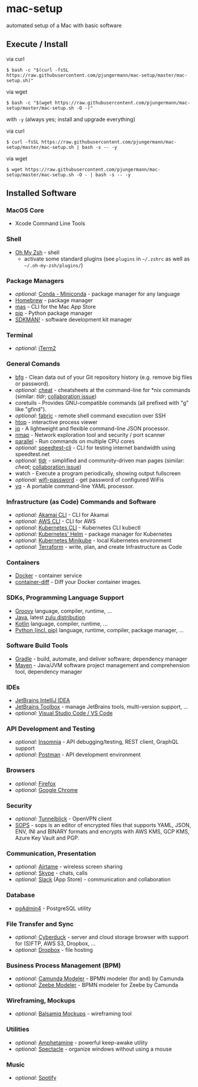 # mac-setup
automated setup of a Mac with basic software

## Execute / Install
via curl
```
$ bash -c "$(curl -fsSL https://raw.githubusercontent.com/pjungermann/mac-setup/master/mac-setup.sh)"
```

via wget
```
$ bash -c "$(wget https://raw.githubusercontent.com/pjungermann/mac-setup/master/mac-setup.sh -O -)"
```

with `-y` (always yes; install and upgrade everything)

via curl
```
$ curl -fsSL https://raw.githubusercontent.com/pjungermann/mac-setup/master/mac-setup.sh | bash -s -- -y
```

via wget
```
$ wget https://raw.githubusercontent.com/pjungermann/mac-setup/master/mac-setup.sh -O - | bash -s -- -y
```

## Installed Software
### MacOS Core
* Xcode Command Line Tools

### Shell
* [Oh My Zsh](https://ohmyz.sh/) - shell
  * activate some standard plugins (see `plugins` in `~/.zshrc` as well as `~/.oh-my-zsh/plugins/`)

### Package Managers
* _optional:_ [Conda - Miniconda](https://conda.io/en/latest/) - package manager for any language
* [Homebrew](https://brew.sh/) - package manager
* [mas](https://github.com/mas-cli/mas) - CLI for the Mac App Store
* [pip](https://www.python.org/) - Python package manager
* [SDKMAN!](https://sdkman.io/) - software development kit manager

### Terminal
* _optional:_ [iTerm2](https://www.iterm2.com/)

### General Comands
* [bfg](https://rtyley.github.io/bfg-repo-cleaner/) - Clean data out of your Git repository history (e.g. remove big files or password).
* _optional:_ [cheat](https://github.com/cheat/cheat) - cheatsheets at the command-line for \*nix commands (similar: *tldr*; [collaboration issue](https://github.com/tldr-pages/tldr/issues/266))
* coretuils - Provides GNU-compatible commands (all prefixed with "g" like "gfind").
* _optional:_ [fabric](https://www.fabfile.org/) - remote shell command execution over SSH
* [htop](https://hisham.hm/htop/) - interactive process viewer
* [jq](https://stedolan.github.io/jq) - A lightweight and flexible command-line JSON processor.
* [nmap](https://nmap.org/) - Network exploration tool and security / port scanner
* [parallel](https://www.gnu.org/software/parallel/man.html) - Run commands on multiple CPU cores
* _optional:_ [speedtest-cli](https://github.com/sivel/speedtest-cli) - CLI for testing internet bandwidth using speedtest.net
* _optional:_ [tldr](https://tldr.sh/) - simplified and community-driven man pages (similar: *cheat*; [collaboration issue](https://github.com/tldr-pages/tldr/issues/266))
* watch - Execute a program periodically, showing output fullscreen
* _optional:_ [wifi-password](https://github.com/rauchg/wifi-password) - get password of configured WiFis
* [yq](https://github.com/mikefarah/yq) - A portable command-line YAML processor.

### Infrastructure (as Code) Commands and Software
* _optional:_ [Akamai CLI](https://github.com/akamai/cli) - CLI for Akamai
* _optional:_ [AWS CLI](https://aws.amazon.com/cli/) - CLI for AWS
* _optional:_ [Kubernetes CLI](https://kubernetes.io/docs/reference/kubectl/overview/) - Kubernetes CLI kubectl
* _optional:_ [Kubernetes' Helm](https://helm.sh/) - package manager for Kubernetes
* _optional:_ [Kubernetes Minikube](https://kubernetes.io/docs/tutorials/hello-minikube/) - local Kubernetes environment
* _optional:_ [Terraform](https://www.terraform.io/) - write, plan, and create Infrastructure as Code

### Containers
* [Docker](https://hub.docker.com/) - container service
* [container-diff](https://github.com/GoogleContainerTools/container-diff) - Diff your Docker container images.

### SDKs, Programming Language Support
* [Groovy](https://groovy-lang.org/) language, compiler, runtime, ...
* [Java](https://www.oracle.com/technetwork/java/javase/overview/index.html), latest [zulu distribution](https://www.azul.com/downloads/zulu-community/)
* [Kotlin](https://kotlinlang.org/) language, compiler, runtime, ...
* [Python (incl. pip)](https://www.python.org/) language, runtime, compiler, package manager, ...

### Software Build Tools
* [Gradle](https://gradle.org/) - build, automate, and deliver software; dependency manager
* [Maven](https://maven.apache.org/) - Java/JVM software project management and comprehension tool, dependency manager

### IDEs
* [JetBrains IntelliJ IDEA](https://www.jetbrains.com/idea/)
* [JetBrains Toolbox](https://www.jetbrains.com/toolbox/) - manage JetBrains tools, multi-version support, ...
* _optional:_ [Visual Studio Code / VS Code](https://code.visualstudio.com/)

### API Development and Testing
* _optional:_ [Insomnia](https://insomnia.rest/) - API debugging/testing, REST client, GraphQL support
* _optional:_ [Postman](https://www.getpostman.com/) - API development environment

### Browsers
* _optional:_ [Firefox](https://www.mozilla.org/firefox/)
* _optional:_ [Google Chrome](https://www.google.com/chrome/)

### Security
* _optional:_ [Tunnelblick](https://tunnelblick.net/) - OpenVPN client
* [SOPS](https://github.com/mozilla/sops) - sops is an editor of encrypted files that supports YAML, JSON, ENV, INI and BINARY formats 
  and encrypts with AWS KMS, GCP KMS, Azure Key Vault and PGP.

### Communication, Presentation
* _optional:_ [Airtame](https://airtame.com/) - wireless screen sharing
* _optional:_ [Skype](https://www.skype.com/) - chats, calls
* _optional:_ [Slack](https://slack.com/) (App Store) - communication and collaboration

### Database
* [pgAdmin4](https://www.pgadmin.org/) - PostgreSQL utility

### File Transfer and Sync
* _optional:_ [Cyberduck](https://cyberduck.io/) - server and cloud storage browser with support for (S)FTP, AWS S3, Dropbox, ...
* _optional:_ [Dropbox](https://www.dropbox.com/) - file hosting

### Business Process Management (BPM)
* _optional:_ [Camunda Modeler](https://camunda.com/download/modeler/) - BPMN modeler (for and) by Camunda
* _optional:_ [Zeebe Modeler](https://github.com/zeebe-io/zeebe-modeler) - BPMN modeler for Zeebe by Camunda

### Wireframing, Mockups
* _optional:_ [Balsamiq Mockups](https://balsamiq.com/wireframes/) - wireframing tool

### Utilities
* _optional:_ [Amphetamine](https://apps.apple.com/de/app/amphetamine/id937984704?mt=12) - powerful keep-awake utility
* _optional:_ [Spectacle](https://www.spectacleapp.com/) - organize windows without using a mouse

### Music
* _optional:_ [Spotify](https://www.spotify.com/)


